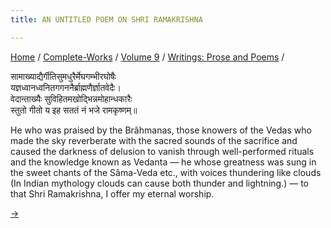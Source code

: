 ```yaml
---
title: AN UNTITLED POEM ON SHRI RAMAKRISHNA

---
```



[Home](../../../index.htm) / [Complete-Works](../../complete_works.htm)
/ [Volume 9](../volume_9_contents.htm) / [Writings: Prose and
Poems](writings_prose_and_poems_contents.htm) /



सामाख्याद्यैर्गीतिसुमधुरैर्मेघगम्भीरघोषैः  
यज्ञध्वानध्वनितगगननैर्ब्राह्मणैर्ज्ञातवेदैः।  
वेदान्ताख्यैः सुविहितमखोद्भिन्नमोहान्धकारैः  
स्तुतो गीतो य इह सततं नं भजे रामकृष्णम्॥

He who was praised by the Brâhmanas, those knowers of the Vedas who made
the sky reverberate with the sacred sounds of the sacrifice and caused
the darkness of delusion to vanish through well-performed rituals and
the knowledge known as Vedanta — he whose greatness was sung in the
sweet chants of the Sâma-Veda etc., with voices thundering like clouds
(In Indian mythology clouds can cause both thunder and lightning.) — to
that Shri Ramakrishna, I offer my eternal worship.

[→](an_unfinished_poem.htm)


